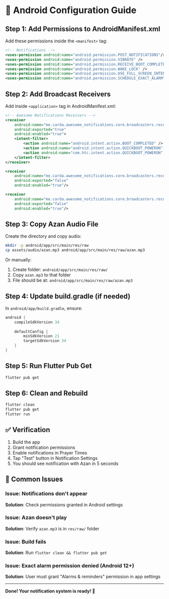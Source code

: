 # 📱 Android Configuration Guide

## Step 1: Add Permissions to AndroidManifest.xml

Add these permissions inside the `<manifest>` tag:

```xml
<!-- Notifications -->
<uses-permission android:name="android.permission.POST_NOTIFICATIONS"/>
<uses-permission android:name="android.permission.VIBRATE" />
<uses-permission android:name="android.permission.RECEIVE_BOOT_COMPLETED"/>
<uses-permission android:name="android.permission.WAKE_LOCK" />
<uses-permission android:name="android.permission.USE_FULL_SCREEN_INTENT" />
<uses-permission android:name="android.permission.SCHEDULE_EXACT_ALARM" />
```

## Step 2: Add Broadcast Receivers

Add inside `<application>` tag in AndroidManifest.xml:

```xml
<!-- Awesome Notifications Receivers -->
<receiver 
    android:name="me.carda.awesome_notifications.core.broadcasters.receivers.ScheduledNotificationReceiver"
    android:exported="true"
    android:enabled="true">
    <intent-filter>
        <action android:name="android.intent.action.BOOT_COMPLETED" />
        <action android:name="android.intent.action.QUICKBOOT_POWERON" />
        <action android:name="com.htc.intent.action.QUICKBOOT_POWERON" />
    </intent-filter>
</receiver>

<receiver 
    android:name="me.carda.awesome_notifications.core.broadcasters.receivers.DismissedNotificationReceiver"
    android:exported="false"
    android:enabled="true"/>

<receiver 
    android:name="me.carda.awesome_notifications.core.broadcasters.receivers.ActionReceiver"
    android:exported="false"
    android:enabled="true"/>
```

## Step 3: Copy Azan Audio File

Create the directory and copy audio:

```bash
mkdir -p android/app/src/main/res/raw
cp assets/audio/azan.mp3 android/app/src/main/res/raw/azan.mp3
```

Or manually:
1. Create folder: `android/app/src/main/res/raw/`
2. Copy `azan.mp3` to that folder
3. File should be at: `android/app/src/main/res/raw/azan.mp3`

## Step 4: Update build.gradle (if needed)

In `android/app/build.gradle`, ensure:

```gradle
android {
    compileSdkVersion 34
    
    defaultConfig {
        minSdkVersion 21
        targetSdkVersion 34
    }
}
```

## Step 5: Run Flutter Pub Get

```bash
flutter pub get
```

## Step 6: Clean and Rebuild

```bash
flutter clean
flutter pub get
flutter run
```

## ✅ Verification

1. Build the app
2. Grant notification permissions
3. Enable notifications in Prayer Times
4. Tap "Test" button in Notification Settings
5. You should see notification with Azan in 5 seconds

## 🎯 Common Issues

### Issue: Notifications don't appear
**Solution**: Check permissions granted in Android settings

### Issue: Azan doesn't play
**Solution**: Verify `azan.mp3` is in `res/raw/` folder

### Issue: Build fails
**Solution**: Run `flutter clean && flutter pub get`

### Issue: Exact alarm permission denied (Android 12+)
**Solution**: User must grant "Alarms & reminders" permission in app settings

---

**Done! Your notification system is ready! 🎉**
